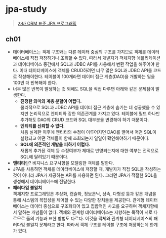# jpa-study
> [자바 ORM 표준 JPA 프로그래밍](https://book.naver.com/bookdb/book_detail.nhn?bid=9252528)  

## ch01  
* 데이터베이스는 객체 구조와는 다른 데이터 중심의 구조를 가지므로 객체를 데이터베이스에 직접 저장하거나 조회할 수 없다. 따라서 개발자가 객체지향 애플리케이션과 데이터베이스 중간에서 SQL과 JDBC API를 사용해서 변환 작업을 해주어야 한다. 이때 데이터베이스에 객체를 CRUD하려면 너무 많은 SQL과 JDBC API를 코드로 작성해야한다. 테이블이 100개라면 데이터 접근 계층(DAO)을 개발하는 일을 100번 더 반복해야 한다.  
*  너무 많은 반복이 발생하는 것 외에도 SQL을 직접 다루면 아래와 같은 문제점이 발생한다.  
    * **진정한 의미의 계층 분할이 어렵다.**  
        물리적으로 SQL과 JDBC API를 데이터 접근 계층에 숨기는 데 성공했을 수 있지만 논리적으로 엔티티와 강한 의존관계를 가지고 있다. 테이블에 필드 하나만 추가해도 DAO의 CRUD 코드와 SQL 대부분을 변경해야 하기 때문이다.  
    * **엔티티를 신뢰할 수 없다.**  
        처음 설계한 이후에 엔티티의 수정이 이루어지면 DAO를 열어서 어떤 SQL이 실행되고 어떤 객체들이 함께 조회되는지 일일이 확인해야하기 때문이다.  
    * **SQL에 의존적인 개발을 피하기 어렵다.**  
        새롭게 추가된 객체 등 수정여부가 제대로 반영되는지에 대한 여부는 전적으로 SQL에 달려있기 때문이다.  
* **엔티티**란? 비지니스 요구사항을 모델링한 객체를 말한다.  
* JPA를 사용하면 객체를 데이터베이스에 저장할 때, 개발자가 직접 SQL을 작성하는 것이 아니라 JPA가 제공하는 API를 사용하면 된다. 그러면 JPA가 적절한 SQL을 생성해서 데이터베이스에 전달한다.  
* **패러다임 불일치**  
    객체지향 프로그래밍은 추상화, 캡슐화, 정보은닉, 상속, 다형성 등과 같은 개념을 통해 시스템의 복잡성을 제어할 수 있는 다양한 장치들을 제공한다. 관계형 데이터베이스는 데이터 중심으로 구조화되어 있고 집합적인 사고를 요구하며 객체지향에서 말하는 개념들이 없다. 객체와 관계형 데이터베이스는 지향하는 목적이 서로 다르므로 둘의 기능과 표현 방법도 다르다. 이것을 객체와 관계형 데이터베이스의 패러다임 불일치 문제라고 한다. 따라서 객체 구조를 테이블 구조에 저장하는데 한계가 있다.
